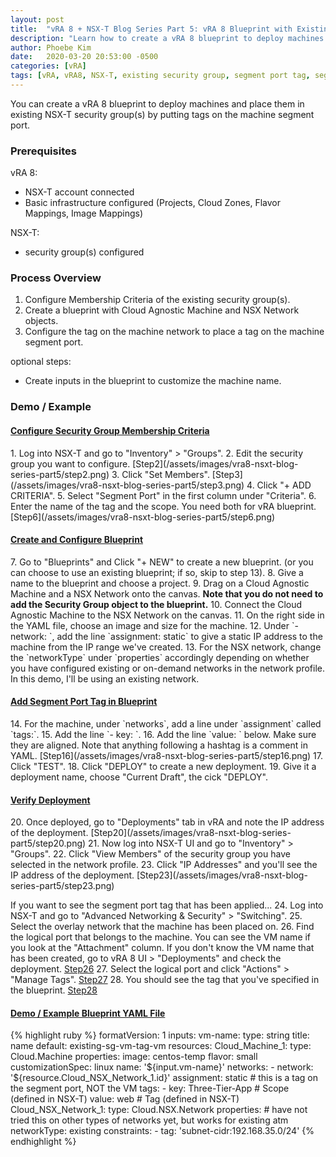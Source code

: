 ```yaml
---
layout: post
title:  "vRA 8 + NSX-T Blog Series Part 5: vRA 8 Blueprint with Existing Security Group (vRA tag)"
description: "Learn how to create a vRA 8 blueprint to deploy machines with existing NSX-T security groups using NSX-T segment port tags."
author: Phoebe Kim 
date:   2020-03-20 20:53:00 -0500
categories: [vRA]
tags: [vRA, vRA8, NSX-T, existing security group, segment port tag, segment port, vNIC, automation]
---
```


You can create a vRA 8 blueprint to deploy machines and place them in existing NSX-T security group(s) by putting tags on the machine segment port.


### Prerequisites
vRA 8:
* NSX-T account connected
* Basic infrastructure configured (Projects, Cloud Zones, Flavor Mappings, Image Mappings)

NSX-T:
* security group(s) configured


### Process Overview
1. Configure Membership Criteria of the existing security group(s).
2. Create a blueprint with Cloud Agnostic Machine and NSX Network objects.
3. Configure the tag on the machine network to place a tag on the machine segment port.

optional steps:
* Create inputs in the blueprint to customize the machine name.


### Demo / Example

<h4><u>Configure Security Group Membership Criteria</u></h4>
1. Log into NSX-T and go to "Inventory" > "Groups".
2. Edit the security group you want to configure. 
[Step2](/assets/images/vra8-nsxt-blog-series-part5/step2.png)
3. Click "Set Members".
[Step3](/assets/images/vra8-nsxt-blog-series-part5/step3.png)
4. Click "+ ADD CRITERIA".
5. Select "Segment Port" in the first column under "Criteria".
6. Enter the name of the tag and the scope. You need both for vRA blueprint.
[Step6](/assets/images/vra8-nsxt-blog-series-part5/step6.png)

<h4><u>Create and Configure Blueprint</u></h4>
7. Go to "Blueprints" and Click "+ NEW" to create a new blueprint. (or you can choose to use an existing blueprint; if so, skip to step 13).
8. Give a name to the blueprint and choose a project.
9. Drag on a Cloud Agnostic Machine and a NSX Network onto the canvas. <b>Note that you do not need to add the Security Group object to the blueprint.</b>
10. Connect the Cloud Agnostic Machine to the NSX Network on the canvas. 
11. On the right side in the YAML file, choose an image and size for the machine. 
12. Under `- network: `, add the line `assignment: static` to give a static IP address to the machine from the IP range we've created.
13. For the NSX network, change the `networkType` under `properties` accordingly depending on whether you have configured existing or on-demand networks in the network profile. In this demo, I'll be using an existing network. 

<h4><u>Add Segment Port Tag in Blueprint</u></h4>
14. For the machine, under `networks`, add a line under `assignment` called `tags:`.
15. Add the line `- key: <insert scope name>`.
16. Add the line `value: <insert tag name>` below. Make sure they are aligned.
Note that anything following a hashtag is a comment in YAML.
[Step16](/assets/images/vra8-nsxt-blog-series-part5/step16.png)
17. Click "TEST".
18. Click "DEPLOY" to create a new deployment.
19. Give it a deployment name, choose "Current Draft", the cick "DEPLOY".

<h4><u>Verify Deployment</u></h4>
20. Once deployed, go to "Deployments" tab in vRA and note the IP address of the deployment.
[Step20](/assets/images/vra8-nsxt-blog-series-part5/step20.png)
21. Now log into NSX-T UI and go to "Inventory" > "Groups".
22. Click "View Members" of the security group you have selected in the network profile.
23. Click "IP Addresses" and you'll see the IP address of the deployment. 
[Step23](/assets/images/vra8-nsxt-blog-series-part5/step23.png)

If you want to see the segment port tag that has been applied...
24. Log into NSX-T and go to "Advanced Networking & Security" > "Switching".
25. Select the overlay network that the machine has been placed on.
26. Find the logical port that belongs to the machine. You can see the VM name if you look at the "Attachment" column. If you don't know the VM name that has been created, go to vRA 8 UI > "Deployments" and check the deployment.
[Step26](/assets/images/vra8-nsxt-blog-series-part5/step26.png)
27. Select the logical port and click "Actions" > "Manage Tags".
[Step27](/assets/images/vra8-nsxt-blog-series-part5/step27.png)
28. You should see the tag that you've specified in the blueprint.
[Step28](/assets/images/vra8-nsxt-blog-series-part5/step28.png)

<h4><u>Demo / Example Blueprint YAML File</u></h4>
{% highlight ruby %}
formatVersion: 1
inputs:
  vm-name:
    type: string
    title: name
    default: existing-sg-vm-tag-vm
resources:
  Cloud_Machine_1:
    type: Cloud.Machine
    properties:
      image: centos-temp
      flavor: small
      customizationSpec: linux
      name: '${input.vm-name}'
      networks:
        - network: '${resource.Cloud_NSX_Network_1.id}'
          assignment: static
          # this is a tag on the segment port, NOT the VM
          tags:
            - key: Three-Tier-App # Scope (defined in NSX-T)
              value: web # Tag (defined in NSX-T)
  Cloud_NSX_Network_1:
    type: Cloud.NSX.Network
    properties:
      # have not tried this on other types of networks yet, but works for existing atm
      networkType: existing
      constraints:
        - tag: 'subnet-cidr:192.168.35.0/24'
{% endhighlight %}